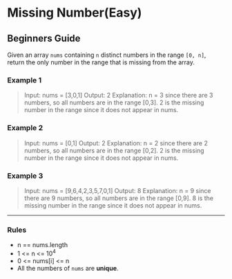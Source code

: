 # Missing Number(Easy)

## Beginners Guide

Given an array `nums` containing `n` distinct numbers in the range `[0, n]`, return the only number in the range that is missing from the array.

### Example 1

> Input: nums = [3,0,1]
Output: 2
Explanation: n = 3 since there are 3 numbers, so all numbers are in the range [0,3]. 2 is the missing number in the range since it does not appear in nums.

### Example 2

> Input: nums = [0,1]
Output: 2
Explanation: n = 2 since there are 2 numbers, so all numbers are in the range [0,2]. 2 is the missing number in the range since it does not appear in nums.

### Example 3

> Input: nums = [9,6,4,2,3,5,7,0,1]
Output: 8
Explanation: n = 9 since there are 9 numbers, so all numbers are in the range [0,9]. 8 is the missing number in the range since it does not appear in nums.

---

### Rules

* n == nums.length
* 1 <= n <= 10$^4$
* 0 <= nums[i] <= n
* All the numbers of `nums` are **unique**.
